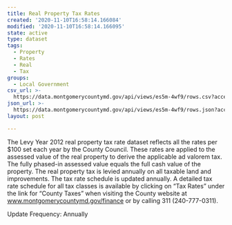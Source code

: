 ```yaml
---
title: Real Property Tax Rates
created: '2020-11-10T16:58:14.166084'
modified: '2020-11-10T16:58:14.166095'
state: active
type: dataset
tags:
  - Property
  - Rates
  - Real
  - Tax
groups:
  - Local Government
csv_url: >-
  https://data.montgomerycountymd.gov/api/views/es5m-4wf9/rows.csv?accessType=DOWNLOAD
json_url: >-
  https://data.montgomerycountymd.gov/api/views/es5m-4wf9/rows.json?accessType=DOWNLOAD
layout: post

---
```

The Levy Year 2012 real property tax rate dataset reflects all the rates per $100 set each year by the County Council.  These rates are applied to the assessed value of the real property to derive the applicable ad valorem tax.  The fully phased-in assessed value equals the full cash value of the property. The real property tax is levied annually on all taxable land and improvements.  The tax rate schedule is updated annually. A detailed tax rate schedule for all tax classes is available by clicking on “Tax Rates” under the link for “County Taxes” when visiting the County website at www.montgomerycountymd.gov/finance or by calling 311 (240-777-0311).

Update Frequency:  Annually
